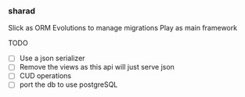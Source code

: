 ### sharad

Slick as ORM
Evolutions to manage migrations
Play as main framework

TODO

- [ ] Use a json serializer
- [ ] Remove the views as this api will just serve json 
- [ ] CUD operations
- [ ] port the db to use postgreSQL
